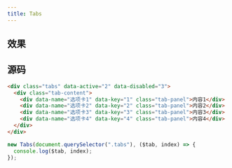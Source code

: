 ```yaml
---
title: Tabs
---
```


## 效果

<ClientOnly>
    <tabs></tabs>
</ClientOnly>

## 源码

```html
<div class="tabs" data-active="2" data-disabled="3">
  <div class="tab-content">
    <div data-name="选项卡1" data-key="1" class="tab-panel">内容1</div>
    <div data-name="选项卡2" data-key="2" class="tab-panel">内容2</div>
    <div data-name="选项卡3" data-key="3" class="tab-panel">内容3</div>
    <div data-name="选项卡4" data-key="4" class="tab-panel">内容4</div>
  </div>
</div>
```

```javascript
new Tabs(document.querySelector(".tabs"), ($tab, index) => {
  console.log($tab, index);
});
```
